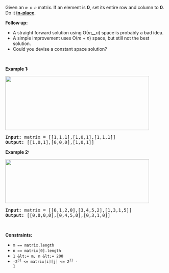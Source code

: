 Given an&nbsp;<code><em>m</em> x <em>n</em></code> matrix. If an element is __0__, set its entire row and column to __0__. Do it <a href="https://en.wikipedia.org/wiki/In-place_algorithm" target="_blank">__in-place__</a>.

__Follow up:__

*   A straight forward solution using O(_m__n_) space is probably a bad idea.
*   A simple improvement uses O(_m_ + _n_) space, but still not the best solution.
*   Could you devise a constant space solution?

&nbsp;

__Example 1:__

<img alt="" src="https://assets.leetcode.com/uploads/2020/08/17/mat1.jpg" style="width: 450px; height: 169px;"/>

<pre>
<strong>Input:</strong> matrix = [[1,1,1],[1,0,1],[1,1,1]]
<strong>Output:</strong> [[1,0,1],[0,0,0],[1,0,1]]
</pre>

__Example 2:__

<img alt="" src="https://assets.leetcode.com/uploads/2020/08/17/mat2.jpg" style="width: 450px; height: 137px;"/>

<pre>
<strong>Input:</strong> matrix = [[0,1,2,0],[3,4,5,2],[1,3,1,5]]
<strong>Output:</strong> [[0,0,0,0],[0,4,5,0],[0,3,1,0]]
</pre>

&nbsp;

__Constraints:__

*   `` m == matrix.length ``
*   `` n == matrix[0].length ``
*   `` 1 &lt;= m, n &lt;= 200 ``
*   <code>-2<sup>31</sup> &lt;= matrix[i][j] &lt;= 2<sup>31</sup> - 1</code>